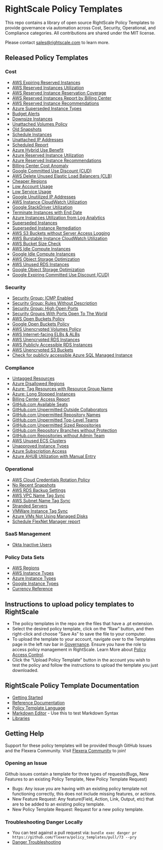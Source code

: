 ﻿# RightScale Policy Templates

This repo contains a library of open source RightScale Policy Templates to provide governance via automation across Cost, Security, Operational, and Compliance categories.  All contributions are shared under the MIT license.

Please contact sales@rightscale.com to learn more.

## Released Policy Templates

### Cost

- [AWS Expiring Reserved Instances](./cost/aws/reserved_instances/expiration/)
- [AWS Reserved Instances Utilization](./cost/aws/reserved_instances/utilization/)
- [AWS Reserved Instance Reservation Coverage](./cost/aws/reserved_instances/coverage/)
- [AWS Reserved Instances Report by Billing Center](./cost/aws/reserved_instances/report_by_bc)
- [AWS Reserved Instance Recommendations](./cost/aws/reserved_instances/recommendations)
- [Azure Superseded Instance Types](./cost/azure/superseded_instance_types/)
- [Budget Alerts](./cost/budget_alerts/)
- [Downsize Instances](./cost/downsize_instance/)
- [Unattached Volumes Policy](./cost/volumes/unattached_volumes/)
- [Old Snapshots](./cost/volumes/old_snapshots/)
- [Schedule Instances](./cost/schedule_instances/)
- [Unattached IP Addresses](./cost/unattached_addresses/)
- [Scheduled Report](./cost/scheduled_reports/)
- [Azure Hybrid Use Benefit](./cost/azure/hybrid_use_benefit/)
- [Azure Reserved Instance Utilization](./cost/azure/reserved_instances/utilization/)
- [Azure Reserved Instance Recommendations](./cost/azure/reserved_instances/recommendations)
- [Billing Center Cost Anomaly](./cost/billing_center_cost_anomaly/)
- [Google Committed Use Discount (CUD)](./cost/google/cud_report/)
- [AWS Delete Unused Elastic Load Balancers (CLB)](./cost/aws/elb/clb_unused/)
- [Cheaper Regions](./cost/cheaper_regions/)
- [Low Account Usage](./cost/low_account_usage/)
- [Low Service Usage](./cost/low_service_usage/)
- [Google Unutilized IP Addresses](./cost/google/unutilized_ip_addresses/)
- [AWS Instance CloudWatch Utilization](./cost/aws/instance_cloudwatch_utilization/)
- [Google StackDriver Utilization](./cost/google/instances_stackdriver_utilization/)
- [Terminate Instances with End Date](./cost/terminate_policy/)
- [Azure Instances Utilization from Log Analytics](./cost/azure/instances_log_analitics_utilization/)
- [Superseded Instances](./cost/superseded_instance/)
- [Superseded Instance Remediation](./cost/superseded_instance_remediation/)
- [AWS S3 Buckets without Server Access Logging](./security/storage/aws/s3_buckets_without_server_access_logging/)
- [AWS Burstable Instance CloudWatch Utilization](./cost/aws/burstable_instance_cloudwatch_credit_utilization/)
- [AWS Bucket Size Check](/.cost/aws/s3_bucket_size/)
- [AWS Idle Compute Instances](./cost/aws/idle_compute_instances/)
- [Google Idle Compute Instances](./cost/google/idle_compute_instances/)
- [AWS Object Storage Optimization](./cost/aws/object_storage_optimization/)
- [AWS Unused RDS Instances](./cost/aws/unused_rds/)
- [Google Object Storage Optimization](./cost/google/object_storage_optimization/)
- [Google Expiring Committed Use Discount (CUD)](./cost/google/cud_expiration/)

### Security

- [Security Group: ICMP Enabled](./security/security_groups/icmp_enabled/)
- [Security Group: Rules Without Description](./security/security_groups/rules_without_descriptions/)
- [Security Group: High Open Ports](./security/security_groups/high_open_ports/)
- [Security Groups With Ports Open To The World](./security/security_groups/world_open_ports)
- [AWS Open Buckets Policy](./security/storage/aws/public_buckets/)
- [Google Open Buckets Policy](./security/storage/google/public_buckets/)
- [AWS Unencrypted Volumes Policy](./security/aws/ebs_unencrypted_volumes/)
- [AWS Internet-facing ELBs & ALBs](./security/aws/loadbalancer_internet_facing/)
- [AWS Unencrypted RDS Instances](./security/aws/rds_unencrypted/)
- [AWS Publicly Accessible RDS Instances](./security/aws/rds_publicly_accessible/)
- [AWS Unencrypted S3 Buckets](./security/aws/unencrypted_s3_buckets/)
- [Check for publicly accessible Azure SQL Managed Instance](./security/azure/sql_publicly_accessible_managed_instance)

### Compliance

- [Untagged Resources](./compliance/tags/tag_checker)
- [Azure Disallowed Regions](./compliance/azure/azure_disallowed_regions)
- [Azure: Tag Resources with Resource Group Name](./compliance/tags/azure_rg_tags)
- [Azure: Long Stopped Instances](./compliance/azure/azure_long_stopped_instances)
- [Billing Center Access Report](./compliance/billing_center_access_report/)
- [GitHub.com Available Seats](./compliance/github/available_seats/)
- [GitHub.com Unpermitted Outside Collaborators](./compliance/github/outside_collaborators/)
- [GitHub.com Unpermitted Repository Names](./compliance/github/repository_naming/)
- [GitHub.com Unpermitted Top-Level Teams](./compliance/github/toplevel_teams/)
- [GitHub.com Unpermitted Sized Repositories](./compliance/github/repository_size/)
- [GitHub.com Repository Branches without Protection](./compliance/github/repository_branch_protection/)
- [GitHub.com Repositories without Admin Team](./compliance/github/repository_admin_team/)
- [AWS Unused ECS Clusters](./compliance/aws/ecs_unused/)
- [Unapproved Instance Types](./compliance/unapproved_instance_types/)
- [Azure Subscription Access](./compliance/azure/subscription_access/)
- [Azure AHUB Utilization with Manual Entry](./compliance/azure/ahub_manual/)

### Operational

- [AWS Cloud Credentials Rotation Policy](./operational/cloud_credentials/aws)
- [No Recent Snapshots](./operational/snapshots/)
- [AWS RDS Backup Settings](./operational/dbaas/aws/rds_backup)
- [AWS VPC Name Tag Sync](./operational/aws/vpc_name_sync)
- [AWS Subnet Name Tag Sync](./operational/aws/subnet_name_sync)
- [Stranded Servers](./operational/stranded_servers/)
- [VMWare Instance Tag Sync](./operational/vmware/instance_tag_sync)
- [Azure VMs Not Using Managed Disks](./operational/azure/vms_without_managed_disks/)
- [Schedule FlexNet Manager report](./operational/fnms/schedule_fnms_reports)

### SaaS Management

- [Okta Inactive Users](./fsm/okta/inactive_users)

### Policy Data Sets

- [AWS Regions](./data/aws/regions.json)
- [AWS Instance Types](./data/aws/instance_types.json)
- [Azure Instance Types](./data/azure/instance_types.json)
- [Google Instance Types](./data/google/instance_types.json)
- [Currency Reference](./cost/scheduled_reports/currency_reference.json)

## Instructions to upload policy templates to RightScale

- The policy templates in the repo are the files that have a .pt extension.
- Select the desired policy template, click on the “Raw” button, and then right-click and choose “Save As” to save the file to your computer.
- To upload the template to your account, navigate over to the Templates page in the left nav bar in [Governance](https://governance.rightscale.com). Ensure you have the role to access policy management in RightScale. Learn More about [Policy Access Control](http://docs.rightscale.com/policies/#how-policies-work-access-control).
- Click the “Upload Policy Template” button in the account you wish to test the policy and follow the instructions to upload the template you just downloaded.

## RightScale Policy Template Documentation

- [Getting Started](http://docs.rightscale.com/policies/getting_started/)
- [Reference Documentation](http://docs.rightscale.com/policies/reference/)
- [Policy Template Language](http://docs.rightscale.com/policies/reference/policy_template_language.html)
- [Markdown Editor](https://jbt.github.io/markdown-editor/) - Use this to test Markdown Syntax
- [Libraries](./libraries/README.md)

## Getting Help

Support for these policy templates will be provided though GitHub Issues and the Flexera Community.
Visit [Flexera Community](https://community.flexera.com) to join!

### Opening an Issue

Github issues contain a template for three types of requests(Bugs, New Features to an existing Policy Template, New Policy Template Request)

- Bugs: Any issue you are having with an existing policy template not functioning correctly, this does not include missing features, or actions.
- New Feature Request: Any feature(Field, Action, Link, Output, etc) that are to be added to an existing policy template.
- New Policy Template Request: Request for a new policy template.

### Troubleshooting Danger Locally

- You can test against a pull request via: `bundle exec danger pr https://github.com/flexera/policy_templates/pull/73 --pry`
- [Danger Troubleshooting](http://danger.systems/guides/troubleshooting.html)
